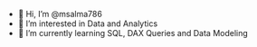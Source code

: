 - 👋 Hi, I’m @msalma786
- 👀 I’m interested in Data and Analytics
- 🌱 I’m currently learning SQL, DAX Queries and Data Modeling

<!---
msalma786/msalma786 is a ✨ special ✨ repository because its `README.md` (this file) appears on your GitHub profile.
You can click the Preview link to take a look at your changes.
--->
